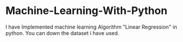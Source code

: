# Machine-Learning-With-Python
I have Implemented machine learning Algorithm "Linear Regression" in python. You can down the dataset i have used.
